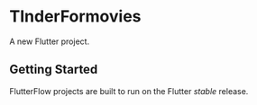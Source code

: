 # TInderFormovies

A new Flutter project.

## Getting Started

FlutterFlow projects are built to run on the Flutter _stable_ release.
